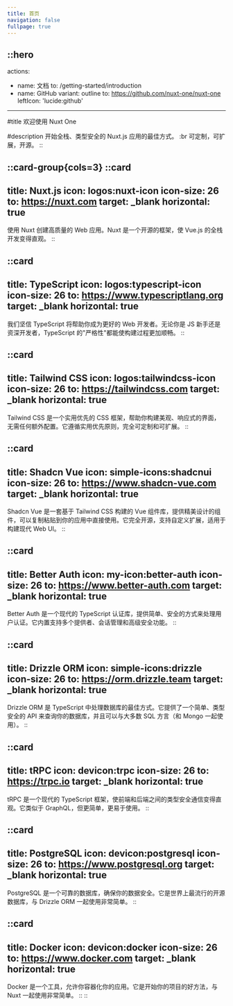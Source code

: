 ```yaml
---
title: 首页
navigation: false
fullpage: true
---
```


::hero
---
actions:
  - name: 文档
    to: /getting-started/introduction
  - name: GitHub
    variant: outline
    to: https://github.com/nuxt-one/nuxt-one
    leftIcon: 'lucide:github'
---

#title
欢迎使用 Nuxt One

#description
开始全栈、类型安全的 Nuxt.js 应用的最佳方式。 :br 可定制，可扩展，开源。
::

::card-group{cols=3}
  ::card
  ---
  title: Nuxt.js
  icon: logos:nuxt-icon
  icon-size: 26
  to: https://nuxt.com
  target: _blank
  horizontal: true
  ---
  使用 Nuxt 创建高质量的 Web 应用。Nuxt 是一个开源的框架，使 Vue.js 的全栈开发变得直观。
  ::

  ::card
  ---
  title: TypeScript
  icon: logos:typescript-icon
  icon-size: 26
  to: https://www.typescriptlang.org
  target: _blank
  horizontal: true
  ---
  我们坚信 TypeScript 将帮助你成为更好的 Web 开发者。无论你是 JS 新手还是资深开发者，TypeScript 的"严格性"都能使构建过程更加顺畅。
  ::

  ::card
  ---
  title: Tailwind CSS
  icon: logos:tailwindcss-icon
  icon-size: 26
  to: https://tailwindcss.com
  target: _blank
  horizontal: true
  ---
  Tailwind CSS 是一个实用优先的 CSS 框架，帮助你构建美观、响应式的界面，无需任何额外配置。它遵循实用优先原则，完全可定制和可扩展。
  ::

  ::card
  ---
  title: Shadcn Vue
  icon: simple-icons:shadcnui
  icon-size: 26
  to: https://www.shadcn-vue.com
  target: _blank
  horizontal: true
  ---
  Shadcn Vue 是一套基于 Tailwind CSS 构建的 Vue 组件库，提供精美设计的组件，可以复制粘贴到你的应用中直接使用。它完全开源，支持自定义扩展，适用于构建现代 Web UI。
  ::
  
  ::card
  ---
  title: Better Auth
  icon: my-icon:better-auth
  icon-size: 26
  to: https://www.better-auth.com
  target: _blank
  horizontal: true
  ---
  Better Auth 是一个现代的 TypeScript 认证库，提供简单、安全的方式来处理用户认证。它内置支持多个提供者、会话管理和高级安全功能。
  ::

  ::card
  ---
  title: Drizzle ORM
  icon: simple-icons:drizzle
  icon-size: 26
  to: https://orm.drizzle.team
  target: _blank
  horizontal: true
  ---
  Drizzle ORM 是 TypeScript 中处理数据库的最佳方式。它提供了一个简单、类型安全的 API 来查询你的数据库，并且可以与大多数 SQL 方言（和 Mongo 一起使用）。
  ::

  ::card
  ---
  title: tRPC
  icon: devicon:trpc
  icon-size: 26
  to: https://trpc.io
  target: _blank
  horizontal: true
  ---
  tRPC 是一个现代的 TypeScript 框架，使前端和后端之间的类型安全通信变得直观。它类似于 GraphQL，但更简单，更易于使用。
  ::

  ::card
  ---
  title: PostgreSQL
  icon: devicon:postgresql
  icon-size: 26
  to: https://www.postgresql.org
  target: _blank
  horizontal: true
  ---
  PostgreSQL 是一个可靠的数据库，确保你的数据安全。它是世界上最流行的开源数据库，与 Drizzle ORM 一起使用非常简单。
  ::

  ::card
  ---
  title: Docker
  icon: devicon:docker
  icon-size: 26
  to: https://www.docker.com
  target: _blank
  horizontal: true
  ---
  Docker 是一个工具，允许你容器化你的应用。它是开始你的项目的好方法，与 Nuxt 一起使用非常简单。
  ::
::

